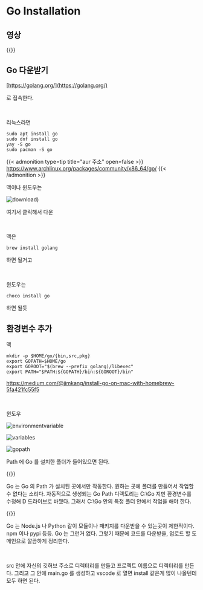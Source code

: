 # Go Installation






## 영상

{{<youtube ic89gBxdHgs>}}



## Go 다운받기



[https://golang.org/](https://golang.org/)

로 접속한다.

<br>

리눅스라면 

```
sudo apt install go
sudo dnf install go
yay -S go
sudo pacman -S go
```

{{< admonition type=tip title="aur 주소" open=false >}}
https://www.archlinux.org/packages/community/x86_64/go/
{{< /admonition >}}



맥이나 윈도우는

 ![download](C:\hugo\content\posts\img\downloads.png))



여기서 클릭해서 다운

<br>

맥은

```
brew install golang
```

하면 될거고

<br>

윈도우는

```
choco install go
```

하면 될듯



## 환경변수 추가

맥

```
mkdir -p $HOME/go/{bin,src,pkg}
export GOPATH=$HOME/go
export GOROOT="$(brew --prefix golang)/libexec"
export PATH="$PATH:${GOPATH}/bin:${GOROOT}/bin"
```

https://medium.com/@jimkang/install-go-on-mac-with-homebrew-5fa421fc55f5



<br>

윈도우

![environmentvariable](C:\hugo\content\posts\img\windowsenvironmentsvariable.png)

![variables](C:\hugo\content\posts\img\variables.png)

![gopath](C:\hugo\content\posts\img\gopath.png)

Path 에 Go 를 설치한 폴더가 들어있으면 된다.



{{<admonition>}}

Go 는 Go 의 Path 가 설치된 곳에서만 작동한다. 원하는 곳에 폴더를 만들어서 작업할 수 없다는 소리다. 자동적으로 생성되는 Go Path 디렉토리는 C:\Go 지만 환경변수를 수정해 D 드라이브로 바꿨다. 그래서 C:\Go 안의 특정 폴더 안에서 작업을 해야 한다.

{{</admonition>}}



Go 는 Node.js 나 Python 같이 모듈이나 패키지를 다운받을 수 있는곳이 제한적이다. npm 이나 pypi 등등. Go 는 그런거 없다. 그렇기 때문에 코드를 다운받을, 업로드 할 도메인으로 깔끔하게 정리한다.

<br>



src 안에 자신의 깃허브 주소로 디렉터리를 만들고 프로젝트 이름으로 디렉터리를 만든다. 그리고 그 안에 main.go 를 생성하고 vscode 로 열면 install 같은게 많이 나올텐데 모두 하면 된다. 

